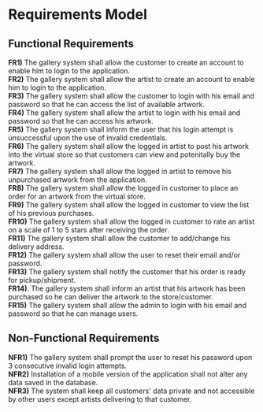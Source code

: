 # Requirements Model

## Functional Requirements

**FR1)**   The gallery system shall allow the customer to create an account to enable him to login to the application.  
**FR2)**   The gallery system shall allow the artist to create an account to enable him to login to the application.  
**FR3)**   The gallery system shall allow the customer to login with his email and password so that he can access the list of available artwork.  
**FR4)**   The gallery system shall allow the artist to login with his email and password so that he can access his artwork.  
**FR5)**   The gallery system shall inform the user that his login attempt is unsuccessful upon the use of invalid credentials.  
**FR6)**   The gallery system shall allow the logged in artist to post his artwork into the virtual store so that customers can view and potenitally buy the artwork.  
**FR7)**   The gallery system shall allow the logged in artist to remove his unpurchased artwork from the application.  
**FR8)**   The gallery system shall allow the logged in customer to place an order for an artwork from the virtual store.  
**FR9)**   The gallery system shall allow the logged in customer to view the list of his previous purchases.  
**FR10)**  The gallery system shall allow the logged in customer to rate an artist on a scale of 1 to 5 stars after receiving the order.  
**FR11)**  The gallery system shall allow the customer to add/change his delivery address.  
**FR12)**  The gallery system shall allow the user to reset their email and/or password.  
**FR13)**  The gallery system shall notify the customer that his order is ready for pickup/shipment.  
**FR14)**. The gallery system shall inform an artist that his artwork has been purchased so he can deliver the artwork to the store/customer.  
**FR15)**  The gallery system shall allow the admin to login with his email and password so that he can manage users.  


## Non-Functional Requirements

 **NFR1)** The gallery system shall prompt the user to reset his password upon 3 consecutive invalid login attempts.  
 **NFR2)** Installation of a mobile version of the application shall not alter any data saved in the database.    
 **NFR3)**  The system shall keep all customers' data private and not accessible by other users except artists delivering to that customer.  